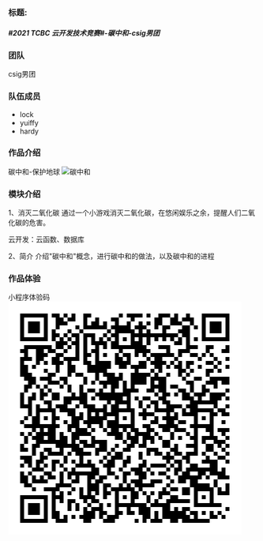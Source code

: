 ### 标题: 
##### #2021 TCBC 云开发技术竞赛#-碳中和-csig男团

### 团队
csig男团

### 队伍成员
* lock
* yuiffy
* hardy

### 作品介绍
碳中和-保护地球
![碳中和](libs/intro.gif)


### 模块介绍
1、消灭二氧化碳
通过一个小游戏消灭二氧化碳，在悠闲娱乐之余，提醒人们二氧化碳的危害。

云开发：云函数、数据库

2、简介
介绍"碳中和"概念，进行碳中和的做法，以及碳中和的进程

### 作品体验
小程序体验码
![碳中和](libs/qrcode.jpg)